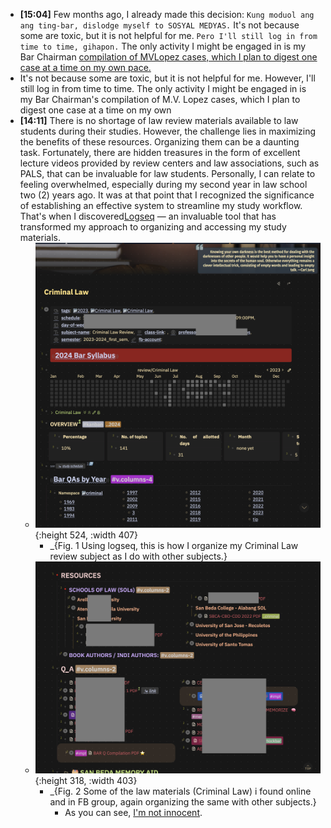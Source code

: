 - **[15:04]** Few months ago, I already made this decision: `Kung moduol ang ang ting-bar, dislodge myself to SOSYAL MEDYAS.` It's not because some are toxic, but it is not helpful for me. `Pero I'll still log in from time to time, gihapon.` The only activity I might be engaged in is my Bar Chairman [compilation of MVLopez cases, which I plan to digest one case at a time on my own pace.](((6520ff11-2f8c-4251-b2a8-e3d1a660ccf7)))
- It's not because some are toxic, but it is not helpful for me. However, I'll still log in from time to time. The only activity I might be engaged in is my Bar Chairman's compilation of M.V. Lopez cases, which I plan to digest one case at a time on my own
- **[14:11]** There is no shortage of law review materials available to law students during their studies. However, the challenge lies in maximizing the benefits of these resources. Organizing them can be a daunting task. Fortunately, there are hidden treasures in the form of excellent lecture videos provided by review centers and law associations, such as PALS, that can be invaluable for law students. Personally, I can relate to feeling overwhelmed, especially during my second year in law school two (2) years ago. It was at that point that I recognized the significance of establishing an effective system to streamline my study workflow. That's when I discovered[Logseq]([[app/logseq]]) — an invaluable tool that has transformed my approach to organizing and accessing my study materials.
	- ![](../assets/Screenshot_2023-10-07_2.25.46_PM.png){:height 524, :width 407}
		- _{Fig. 1 Using logseq, this is how I organize my Criminal Law review subject as I do with other subjects.}
	- ![](../assets/Screenshot_2023-10-07_2.26.53_PM.png){:height 318, :width 403}
		- _{Fig. 2 Some of the law materials (Criminal Law) i found online and in FB group, again organizing the same with other subjects.}
			- As you can see, [I'm not innocent](((651ba20e-e398-4769-9522-a027348d601c))).